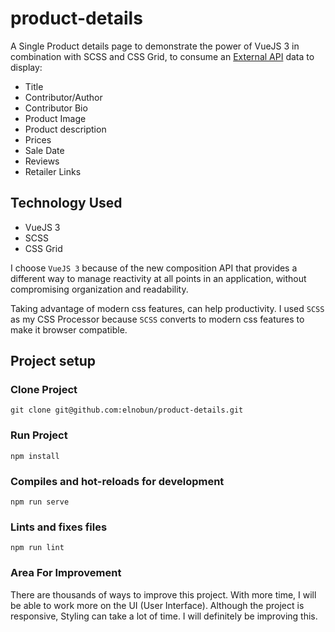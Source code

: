 # product-details
A Single Product details page to demonstrate the power of
VueJS 3 in combination with SCSS and CSS Grid, to consume 
an [External API](https://v3-static.supadu.io/dev/products/9780060577315.json)
data to display:
- Title
- Contributor/Author
- Contributor Bio
- Product Image
- Product description
- Prices
- Sale Date
- Reviews
- Retailer Links

## Technology Used
- VueJS 3
- SCSS
- CSS Grid

I choose `VueJS 3` because of the new composition API that provides a different way 
to manage reactivity at all points in an application, 
without compromising organization and readability.

Taking advantage of modern css features, can help productivity. I used `SCSS` as my
CSS Processor because `SCSS` converts to modern css features to make it browser
compatible.

## Project setup

### Clone Project
```
git clone git@github.com:elnobun/product-details.git
```

### Run Project
```
npm install
```

### Compiles and hot-reloads for development
```
npm run serve
```

### Lints and fixes files
```
npm run lint
```

### Area For Improvement
There are thousands of ways to improve this project.
With more time, I will be able to work more on the UI (User Interface).
Although the project is responsive, Styling can take a lot of time.
I will definitely be improving this.

